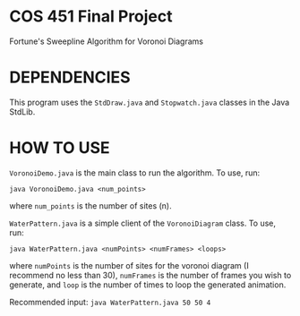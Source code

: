 # COS 451 Final Project
Fortune's Sweepline Algorithm for Voronoi Diagrams

# DEPENDENCIES
This program uses the `StdDraw.java` and `Stopwatch.java` classes in the Java StdLib.

# HOW TO USE

`VoronoiDemo.java` is the main class to run the algorithm. To use, run:

`java VoronoiDemo.java <num_points>`

where `num_points` is the number of sites (n).


`WaterPattern.java` is a simple client of the `VoronoiDiagram` class. To use, run:

`java WaterPattern.java <numPoints> <numFrames> <loops>`

where `numPoints` is the number of sites for the voronoi diagram (I recommend no less than 30), `numFrames` is the number of frames you wish to generate, and `loop` is the number of times to loop the generated animation.


Recommended input: `java WaterPattern.java 50 50 4`

